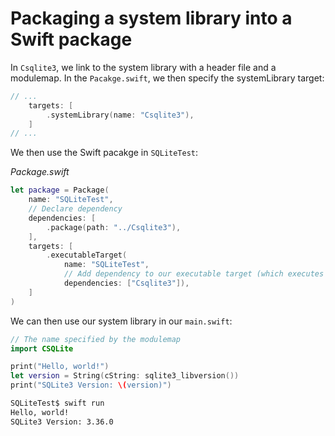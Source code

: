 # Packaging a system library into a Swift package

In `Csqlite3`, we link to the system library with a header file and a modulemap. In the `Pacakge.swift`, we then specify the systemLibrary target:

```swift
// ...
    targets: [
        .systemLibrary(name: "Csqlite3"),
    ]
// ...
```

We then use the Swift pacakge in `SQLiteTest`:

*Package.swift*
```swift
let package = Package(
    name: "SQLiteTest",
    // Declare dependency
    dependencies: [
        .package(path: "../Csqlite3"),
    ],
    targets: [
        .executableTarget(
            name: "SQLiteTest",
            // Add dependency to our executable target (which executes `Sources/SQLiteTest/main.swift`)
            dependencies: ["Csqlite3"]),
    ]
)
```

We can then use our system library in our `main.swift`:

```swift
// The name specified by the modulemap
import CSQLite

print("Hello, world!")
let version = String(cString: sqlite3_libversion())
print("SQLite3 Version: \(version)")
```

```bash
SQLiteTest$ swift run
Hello, world!
SQLite3 Version: 3.36.0
```
